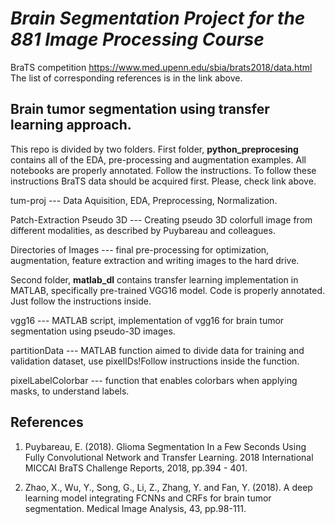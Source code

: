 <h1><b><i>Brain Segmentation Project for the 881 Image Processing Course</i></b></h1>

BraTS competition <link>https://www.med.upenn.edu/sbia/brats2018/data.html</link>
The list of corresponding references is in the link above. 

<h2><b>Brain tumor segmentation using transfer learning approach.</b></h2> 

This repo is divided by two folders. 
First folder, <b>python_preprocesing</b> contains all of the EDA, pre-processing and augmentation examples.
All notebooks are properly annotated. Follow the instructions. To follow these instructions BraTS data should be acquired first. 
Please, check link above. 

tum-proj --- Data Aquisition, EDA, Preprocessing, Normalization. 

Patch-Extraction Pseudo 3D --- Creating pseudo 3D colorfull image from different modalities, as described by Puybareau and colleagues.

Directories of Images --- final pre-processing for optimization, augmentation, feature extraction and writing images to the hard drive.

Second folder, <b>matlab_dl</b> contains transfer learning implementation in MATLAB, specifically pre-trained VGG16 model. Code is properly annotated. Just follow the instructions inside. 

vgg16 --- MATLAB script, implementation of vgg16 for brain tumor segmentation using pseudo-3D images. 

partitionData --- MATLAB function aimed to divide data for training and validation dataset, use pixelIDs!Follow instructions inside the function.

pixelLabelColorbar --- function that enables colorbars when applying masks, to understand labels.

<h2><b>References</b></h2>

1) Puybareau, E. (2018). Glioma Segmentation In a Few Seconds Using Fully Convolutional Network and Transfer Learning. 2018 International MICCAI BraTS Challenge Reports, 2018, pp.394 - 401.

2) Zhao, X., Wu, Y., Song, G., Li, Z., Zhang, Y. and Fan, Y. (2018). A deep learning model integrating FCNNs and CRFs for brain tumor segmentation. Medical Image Analysis, 43, pp.98-111. 

